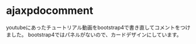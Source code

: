 # ajaxpdocomment
youtubeにあったチュートリアル動画をbootstrap4で書き直してコメントをつけました。
bootstrap4ではパネルがないので、カードデザインにしています。
